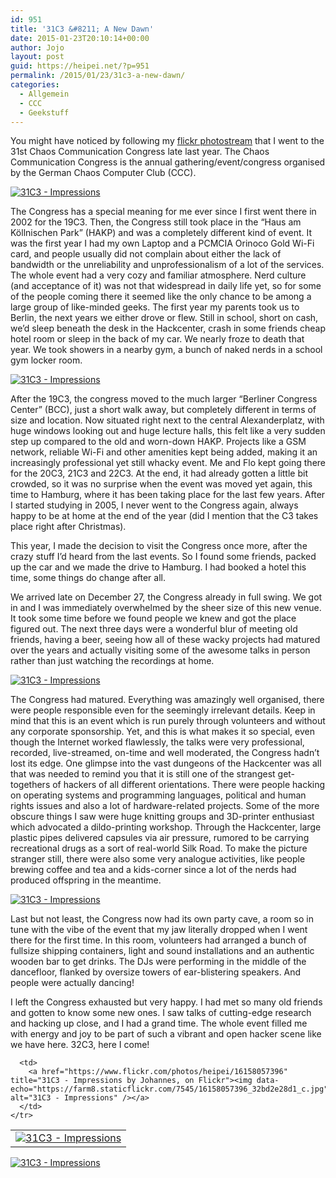 ```yaml
---
id: 951
title: '31C3 &#8211; A New Dawn'
date: 2015-01-23T20:10:14+00:00
author: Jojo
layout: post
guid: https://heipei.net/?p=951
permalink: /2015/01/23/31c3-a-new-dawn/
categories:
  - Allgemein
  - CCC
  - Geekstuff
---
```

You might have noticed by following my [flickr photostream](https://www.flickr.com/search/?text=31c3&user_id=97859317%40N00&details=1&sort=interestingness-desc) that I went to the 31st Chaos Communication Congress late last year. The Chaos Communication Congress is the annual gathering/event/congress organised by the German Chaos Computer Club (CCC). 

<div class="img">
  <a href="https://www.flickr.com/photos/heipei/16166657635" title="31C3 - Impressions by Johannes, on Flickr"><img data-echo="https://farm8.staticflickr.com/7552/16166657635_bd9f5fd9f1_b.jpg" alt="31C3 - Impressions" /></a>
</div>

The Congress has a special meaning for me ever since I first went there in 2002 for the 19C3. Then, the Congress still took place in the &#8220;Haus am Köllnischen Park&#8221; (HAKP) and was a completely different kind of event. It was the first year I had my own Laptop and a PCMCIA Orinoco Gold Wi-Fi card, and people usually did not complain about either the lack of bandwidth or the unreliability and unprofessionalism of a lot of the services. The whole event had a very cozy and familiar atmosphere. Nerd culture (and acceptance of it) was not that widespread in daily life yet, so for some of the people coming there it seemed like the only chance to be among a large group of like-minded geeks. The first year my parents took us to Berlin, the next years we either drove or flew. Still in school, short on cash, we&#8217;d sleep beneath the desk in the Hackcenter, crash in some friends cheap hotel room or sleep in the back of my car. We nearly froze to death that year. We took showers in a nearby gym, a bunch of naked nerds in a school gym locker room.

<div class="img">
  <a href="https://www.flickr.com/photos/heipei/15979352240" title="31C3 - Impressions by Johannes, on Flickr"><img data-echo="https://farm9.staticflickr.com/8623/15979352240_139fdf28b7_b.jpg" alt="31C3 - Impressions" /></a>
</div>

After the 19C3, the congress moved to the much larger &#8220;Berliner Congress Center&#8221; (BCC), just a short walk away, but completely different in terms of size and location. Now situated right next to the central Alexanderplatz, with huge windows looking out and huge lecture halls, this felt like a very sudden step up compared to the old and worn-down HAKP. Projects like a GSM network, reliable Wi-Fi and other amenities kept being added, making it an increasingly professional yet still whacky event. Me and Flo kept going there for the 20C3, 21C3 and 22C3. At the end, it had already gotten a little bit crowded, so it was no surprise when the event was moved yet again, this time to Hamburg, where it has been taking place for the last few years. After I started studying in 2005, I never went to the Congress again, always happy to be at home at the end of the year (did I mention that the C3 takes place right after Christmas).

This year, I made the decision to visit the Congress once more, after the crazy stuff I&#8217;d heard from the last events. So I found some friends, packed up the car and we made the drive to Hamburg. I had booked a hotel this time, some things do change after all.

We arrived late on December 27, the Congress already in full swing. We got in and I was immediately overwhelmed by the sheer size of this new venue. It took some time before we found people we knew and got the place figured out. The next three days were a wonderful blur of meeting old friends, having a beer, seeing how all of these wacky projects had matured over the years and actually visiting some of the awesome talks in person rather than just watching the recordings at home.

<div class="img">
  <a href="https://www.flickr.com/photos/heipei/16183096672" title="31C3 - Impressions by Johannes, on Flickr"><img data-echo="https://farm8.staticflickr.com/7470/16183096672_e5a0c8aa2d_b.jpg" alt="31C3 - Impressions" /></a>
</div>

The Congress had matured. Everything was amazingly well organised, there were people responsible even for the seemingly irrelevant details. Keep in mind that this is an event which is run purely through volunteers and without any corporate sponsorship. Yet, and this is what makes it so special, even though the Internet worked flawlessly, the talks were very professional, recorded, live-streamed, on-time and well moderated, the Congress hadn&#8217;t lost its edge. One glimpse into the vast dungeons of the Hackcenter was all that was needed to remind you that it is still one of the strangest get-togethers of hackers of all different orientations. There were people hacking on operating systems and programming languages, political and human rights issues and also a lot of hardware-related projects. Some of the more obscure things I saw were huge knitting groups and 3D-printer enthusiast which advocated a dildo-printing workshop. Through the Hackcenter, large plastic pipes delivered capsules via air pressure, rumored to be carrying recreational drugs as a sort of real-world Silk Road. To make the picture stranger still, there were also some very analogue activities, like people brewing coffee and tea and a kids-corner since a lot of the nerds had produced offspring in the meantime.

<div class="img">
  <a href="https://www.flickr.com/photos/heipei/16173609445" title="31C3 - Impressions by Johannes, on Flickr"><img data-echo="https://farm8.staticflickr.com/7463/16173609445_c4b3f1de64_b.jpg" alt="31C3 - Impressions" /></a>
</div>

Last but not least, the Congress now had its own party cave, a room so in tune with the vibe of the event that my jaw literally dropped when I went there for the first time. In this room, volunteers had arranged a bunch of fullsize shipping containers, light and sound installations and an authentic wooden bar to get drinks. The DJs were performing in the middle of the dancefloor, flanked by oversize towers of ear-blistering speakers. And people were actually dancing!

I left the Congress exhausted but very happy. I had met so many old friends and gotten to know some new ones. I saw talks of cutting-edge research and hacking up close, and I had a grand time. The whole event filled me with energy and joy to be part of such a vibrant and open hacker scene like we have here. 32C3, here I come!

<div class="aligncenter">
  <table>
    <tr>
      <td>
        <a href="https://www.flickr.com/photos/heipei/16172855402" title="31C3 - Impressions by Johannes, on Flickr"><img data-echo="https://farm8.staticflickr.com/7491/16172855402_6fb6117d4b_c.jpg" alt="31C3 - Impressions" /></a>
      </td>
      
      <td>
        <a href="https://www.flickr.com/photos/heipei/16158057396" title="31C3 - Impressions by Johannes, on Flickr"><img data-echo="https://farm8.staticflickr.com/7545/16158057396_32bd2e28d1_c.jpg" alt="31C3 - Impressions" /></a>
      </td>
    </tr>
  </table>
  
  <div>
    <a href="https://www.flickr.com/photos/heipei/15980606379" title="31C3 - Impressions by Johannes, on Flickr"><img data-echo="https://farm8.staticflickr.com/7513/15980606379_7667912531_b.jpg" alt="31C3 - Impressions" /></a>
  </div>
</div>
